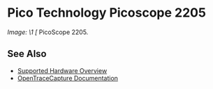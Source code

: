 # Pico Technology Picoscope 2205
**Image: \1*
[*
PicoScope 2205.
## See Also
- [Supported Hardware Overview](../supported-hardware.md)
- [OpenTraceCapture Documentation](../../opentracecapture/overview.md)
